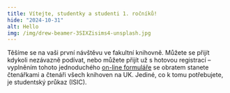 ```yaml
---
title: Vítejte, studentky a studenti 1. ročníků!
hide: "2024-10-31"
alt: Hello
img: /img/drew-beamer-3SIXZisims4-unsplash.jpg
---
```


Těšíme se na vaši první návštěvu ve fakultní knihovně. Můžete se přijít kdykoli
nezávazně podívat, nebo můžete přijít už s hotovou registrací – vyplněním
tohoto jednoduchého [on-line formuláře](https://knihovna.cuni.cz/e-prihlaska/) se obratem stanete čtenářkami a čtenáři
všech knihoven na UK. Jediné, co k tomu potřebujete, je studentský průkaz
(ISIC).


